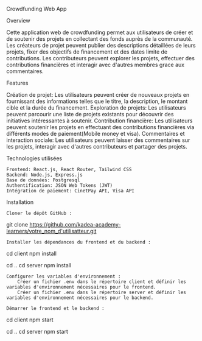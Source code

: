 Crowdfunding Web App

Overview

Cette application web de crowdfunding permet aux utilisateurs de créer et de soutenir des projets en collectant des fonds auprès de la communauté. 
Les créateurs de projet peuvent publier des descriptions détaillées de leurs projets, fixer des objectifs de financement et des dates limite de contributions. 
Les contributeurs peuvent explorer les projets, effectuer des contributions financières et interagir avec d'autres membres grace aux commentaires.

Features

Création de projet: Les utilisateurs peuvent créer de nouveaux projets en fournissant des informations telles que le titre, la description, le montant cible et la durée du financement.
Exploration de projets: Les utilisateurs peuvent parcourir une liste de projets existants pour découvrir des initiatives intéressantes à soutenir.
Contribution financière: Les utilisateurs peuvent soutenir les projets en effectuant des contributions financières via différents modes de paiement(Mobile money et visa).
Commentaires et interaction sociale: Les utilisateurs peuvent laisser des commentaires sur les projets, interagir avec d'autres contributeurs et partager des projets.

Technologies utilisées

    Frontend: React.js, React Router, Tailwind CSS
    Backend: Node.js, Express.js
    Base de données: Postgresql
    Authentification: JSON Web Tokens (JWT)
    Intégration de paiement: CinetPay API, Visa API

Installation

    Cloner le dépôt GitHub :


git clone https://github.com/kadea-academy-learners/votre_nom_d'utilisatteur.git

   
    Installer les dépendances du frontend et du backend :


cd client
npm install

cd ..
cd server
npm install

    Configurer les variables d'environnement :
        Créer un fichier .env dans le répertoire client et définir les variables d'environnement nécessaires pour le frontend.
        Créer un fichier .env dans le répertoire server et définir les variables d'environnement nécessaires pour le backend.

    Démarrer le frontend et le backend :

cd client
npm start

cd ..
cd server
npm start

